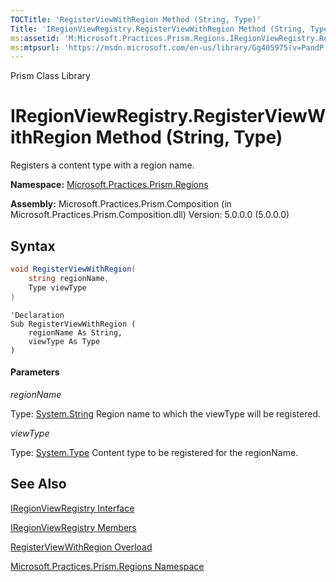 ```yaml
---
TOCTitle: 'RegisterViewWithRegion Method (String, Type)'
Title: 'IRegionViewRegistry.RegisterViewWithRegion Method (String, Type) (Microsoft.Practices.Prism.Regions)'
ms:assetid: 'M:Microsoft.Practices.Prism.Regions.IRegionViewRegistry.RegisterViewWithRegion(System.String,System.Type)'
ms:mtpsurl: 'https://msdn.microsoft.com/en-us/library/Gg405975(v=PandP.50)'
---
```


Prism Class Library

IRegionViewRegistry.RegisterViewWithRegion Method (String, Type)
====================================================================

Registers a content type with a region name.

**Namespace:** [Microsoft.Practices.Prism.Regions](https://msdn.microsoft.com/en-us/library/microsoft.practices.prism.regions(v=pandp.50))

**Assembly:** Microsoft.Practices.Prism.Composition (in Microsoft.Practices.Prism.Composition.dll) Version: 5.0.0.0 (5.0.0.0)


## Syntax


```C#
void RegisterViewWithRegion(
	string regionName,
	Type viewType
)
```

```VB
'Declaration
Sub RegisterViewWithRegion ( 
	regionName As String,
	viewType As Type
)
```

#### Parameters

*regionName*
  
Type: [System.String](http://msdn2.microsoft.com/en-us/library/s1wwdcbf)
Region name to which the viewType will be registered.

*viewType*  

Type: [System.Type](http://msdn2.microsoft.com/en-us/library/42892f65)
Content type to be registered for the regionName.

See Also
--------


[IRegionViewRegistry Interface](https://msdn.microsoft.com/en-us/library/microsoft.practices.prism.regions.iregionviewregistry(v=pandp.50))

[IRegionViewRegistry Members](https://msdn.microsoft.com/en-us/library/microsoft.practices.prism.regions.iregionviewregistry_members(v=pandp.50))

[RegisterViewWithRegion Overload](https://msdn.microsoft.com/en-us/library/microsoft.practices.prism.regions.iregionviewregistry.registerviewwithregion(v=pandp.50))

[Microsoft.Practices.Prism.Regions Namespace](https://msdn.microsoft.com/en-us/library/microsoft.practices.prism.regions(v=pandp.50))
